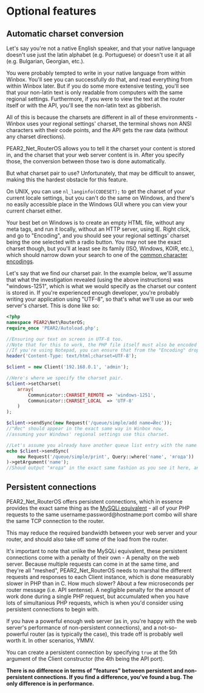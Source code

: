# Optional features

## Automatic charset conversion
Let's say you're not a native English speaker, and that your native language doesn't use just the latin alphabet (e.g. Portuguese) or doesn't use it at all (e.g. Bulgarian, Georgian, etc.).

You were probably tempted to write in your native language from within Winbox. You'll see you can successfully do that, and read everything from within Winbox later. But if you do some more extensive testing, you'll see that your non-latin text is only readable from computers with the same regional settings. Furthermore, if you were to view the text at the router itself or with the API, you'll see the non-latin text as gibberish.

All of this is because the charsets are different in all of these environments - Winbox uses your regional settings' charset, the terminal shows non ANSI characters with their code points, and the API gets the raw data (without any charset directions).

PEAR2_Net_RouterOS allows you to tell it the charset your content is stored in, and the charset that your web server content is in. After you specify those, the conversion between those two is done automatically.

But what charset pair to use? Unfortunately, that may be difficult to answer, making this the hardest obstacle for this feature.

On UNIX, you can use ```nl_langinfo(CODESET);``` to get the charset of your current locale settings, but you can't do the same on Windows, and there's no easily accessible place in the Windows GUI where you can view your current charset either.

Your best bet on Windows is to create an empty HTML file, without any meta tags, and run it locally, without an HTTP server, using IE. Right click, and go to "Encoding", and you should see your regional settings' charset being the one selected with a radio button. You may not see the exact charset though, but you'll at least see its family (ISO, Windows, KOIR, etc.), which should narrow down your search to one of the [common character encodings](http://en.wikipedia.org/wiki/Character_encoding#Common_character_encodings).

Let's say that we find our charset pair. In the example below, we'll assume that what the investigation revealed (using the above instructions) was "windows-1251", which is what we would specify as the charset our content is stored in. If you're experienced enough developer, you're probably writing your application using "UTF-8", so that's what we'll use as our web server's charset. This is done like so:

```php
<?php
namespace PEAR2\Net\RouterOS;
require_once 'PEAR2/Autoload.php';

//Ensuring our text on screen in UTF-8 too.
//Note that for this to work, the PHP file itself must also be encoded with UTF-8.
//If you're using Notepad, you can ensure that from the "Encoding" drop down at the "Save As.." menu.
header('Content-Type: text/html;charset=UTF-8');

$client = new Client('192.168.0.1', 'admin');

//Here's where we specify the charset pair.
$client->setCharset(
    array(
        Communicator::CHARSET_REMOTE => 'windows-1251',
        Communicator::CHARSET_LOCAL  => 'UTF-8'
    )
);

$client->sendSync(new Request('/queue/simple/add name=Йес'));
//"Йес" should appear in the exact same way in Winbox now,
//assuming your Windows' regional settings use this charset.

//Let's assume you already have another queue list entry with the name "ягода"
echo $client->sendSync(
    new Request('/queue/simple/print', Query::where('name', 'ягода'))
)->getArgument('name');
//Shoud output "ягода" in the exact same fashion as you see it here, and in Winbox.
```

## Persistent connections
PEAR2_Net_RouterOS offers persistent connections, which in essence provides the exact same thing as the [MySQLi equivalent](http://php.net/manual/en/mysqli.persistconns.php) - all of your PHP requests to the same username:password@hostname:port combo will share the same TCP connection to the router.

This may reduce the required bandwidth between your web server and your router, and should also take off some of the load from the router.

It's important to note that unlike the MySQLi equivalent, these persistent connections come with a penalty of their own - A penalty on the web server. Because multiple requests can come in at the same time, and they're all "meshed", PEAR2_Net_RouterOS needs to marshal the different requests and responses to each Client instance, which is done measurably slower in PHP than in C. How much slower? About a few microseconds per router message (i.e. API sentense). A negligible penalty for the amount of work done during a single PHP request, but accumulated when you have lots of simultanious PHP requests, which is when you'd consider using persistent connections to begin with.

If you have a powerful enough web server (as in, you're happy with the web server's performance of non-persistent connections), and a not-so-powerful router (as is typically the case), this trade off is probably well worth it. In other scenarios, YMMV.

You can create a persistent connection by specifying ```true``` at the 5th argument of the Client constructor (the 4th being the API port).

__There is no difference in terms of "features" between persistent and non-persistent connections. If you find a difference, you've found a bug. The only difference is in performance.__